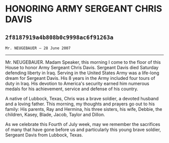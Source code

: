 # HONORING ARMY SERGEANT CHRIS DAVIS
## `2f8187919a4b808b0c9998ac6f91263a`
`Mr. NEUGEBAUER — 28 June 2007`

---


Mr. NEUGEBAUER. Madam Speaker, this morning I come to the floor of 
this House to honor Army Sergeant Chris Davis. Sergeant Davis died 
Saturday defending liberty in Iraq. Serving in the United States Army 
was a life-long dream for Sergeant Davis. His 8 years in the Army 
included four tours of duty in Iraq. His devotion to America's security 
earned him numerous medals for his achievement, service and defense of 
his country.

A native of Lubbock, Texas, Chris was a brave soldier, a devoted 
husband and a loving father. This morning, my thoughts and prayers go 
out to his family: His parents, Ray and Hermina, his three sisters, his 
wife, Debbie, the children, Kasey, Blade, Jacob, Taylor and Dillon.

As we celebrate this Fourth of July week, may we remember the 
sacrifices of many that have gone before us and particularly this young 
brave soldier, Sergeant Davis from Lubbock, Texas.
